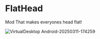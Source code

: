 # FlatHead
 Mod That makes everyones head flat!

![VirtualDesktop Android-20250311-174259](https://github.com/user-attachments/assets/402df0ed-2204-4e6d-8fe4-bd50cab18ade)
